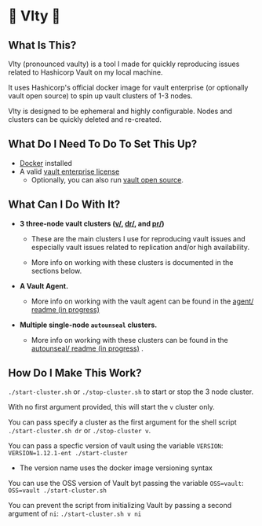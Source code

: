 # 🤖 Vlty 🤖

## What Is This?
Vlty (pronounced vaulty) is a tool I made for quickly reproducing issues related to Hashicorp Vault on my local machine.

It uses Hashicorp's official docker image for vault enterprise (or optionally vault open source) to spin up vault clusters of 1-3 nodes.

Vlty is designed to be ephemeral and highly configurable. Nodes and clusters can be quickly deleted and re-created. 

## What Do I Need To Do To Set This Up?
- [Docker](https://www.docker.com/) installed
- A valid [vault enterprise license](https://www.hashicorp.com/products/vault/pricing)
    - Optionally, you can also run [vault open source](https://hub.docker.com/r/hashicorp/vault).

## What Can I Do With It?
- **3 three-node vault clusters ([v/](./v), [dr/](./dr), and [pr/](./pr))**
    - These are the main clusters I use for reproducing vault issues and especially vault issues related to replication and/or high availability.

    - More info on working with these clusters is documented in the sections below.

- **A Vault Agent.**
    - More info on working with the vault agent can be found in the [agent/ readme (in progress)](./agent/)

- **Multiple single-node `autounseal` clusters.**
    - More info on working with these clusters can be found in the [autounseal/ readme (in progress)](./autounseal) .
    
## How Do I Make This Work?
`./start-cluster.sh` or `./stop-cluster.sh` to start or stop the 3 node cluster. 

With no first argument provided, this will start the `v` cluster only. 

You can pass specify a cluster as the first argument for the shell script `./start-cluster.sh dr` or `./stop-cluster v`.

You can pass a specfic version of vault using the variable `VERSION`: `VERSION=1.12.1-ent ./start-cluster`
- The version name uses the docker image versioning syntax

You can use the OSS version of Vault byt passing the variable `OSS=vault`: `OSS=vault ./start-cluster.sh`

You can prevent the script from initializing Vault by passing a second argument of `ni`: `./start-cluster.sh v ni`